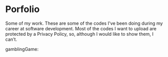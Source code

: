 # Porfolio
Some of my work.
These are some of the codes I've  been doing during my career at software development.  Most of the codes I want to upload are protected by a Privacy Policy, so, although I would like to show them, I can’t.

gamblingGame:  
